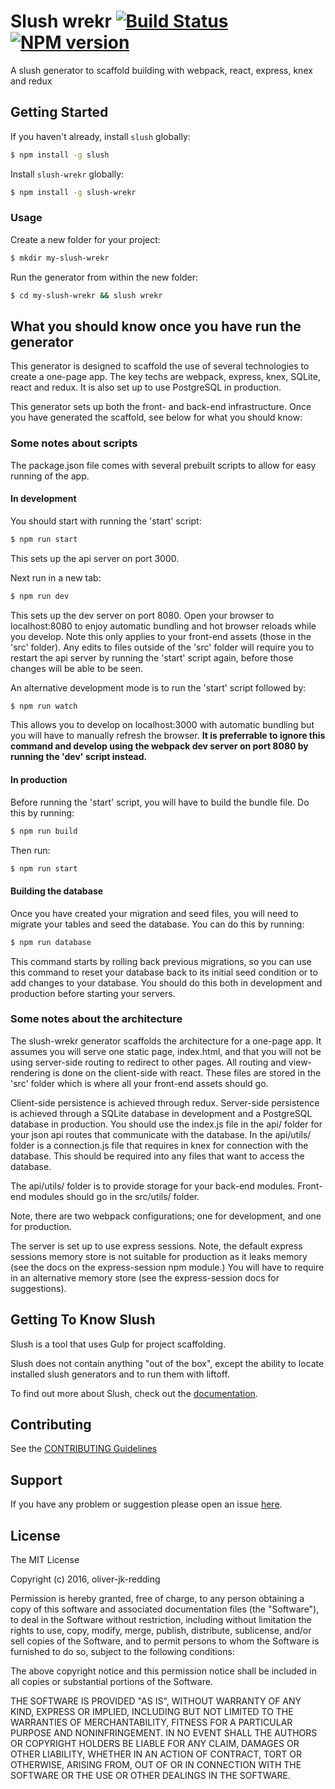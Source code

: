 # Slush wrekr [![Build Status](https://secure.travis-ci.org/oliver-jk-redding/slush-wrekr.png?branch=master)](https://travis-ci.org/oliver-jk-redding/slush-wrekr) [![NPM version](https://badge-me.herokuapp.com/api/npm/slush-wrekr.png)](http://badges.enytc.com/for/npm/slush-wrekr)

A slush generator to scaffold building with webpack, react, express, knex and redux


## Getting Started

If you haven't already, install `slush` globally:

```bash
$ npm install -g slush
```

Install `slush-wrekr` globally:

```bash
$ npm install -g slush-wrekr
```

### Usage

Create a new folder for your project:

```bash
$ mkdir my-slush-wrekr
```

Run the generator from within the new folder:

```bash
$ cd my-slush-wrekr && slush wrekr
```

## What you should know once you have run the generator

This generator is designed to scaffold the use of several technologies to create a one-page app. The key techs are webpack, express, knex, SQLite, react and redux. It is also set up to use PostgreSQL in production.

This generator sets up both the front- and back-end infrastructure. Once you have generated the scaffold, see below for what you should know:

### Some notes about scripts

The package.json file comes with several prebuilt scripts to allow for easy running of the app.

#### In development

You should start with running the 'start' script:

```bash
$ npm run start
```

This sets up the api server on port 3000.

Next run in a new tab:

```bash
$ npm run dev
```

This sets up the dev server on port 8080. Open your browser to localhost:8080 to enjoy automatic bundling and hot browser reloads while you develop. Note this only applies to your front-end assets (those in the 'src' folder). Any edits to files outside of the 'src' folder will require you to restart the api server by running the 'start' script again, before those changes will be able to be seen.

An alternative development mode is to run the 'start' script followed by:

```bash
$ npm run watch
```

This allows you to develop on localhost:3000 with automatic bundling but you will have to manually refresh the browser. **It is preferrable to ignore this command and develop using the webpack dev server on port 8080 by running the 'dev' script instead.**

#### In production

Before running the 'start' script, you will have to build the bundle file. Do this by running:

```bash
$ npm run build
```

Then run:

```bash
$ npm run start
```

#### Building the database

Once you have created your migration and seed files, you will need to migrate your tables and seed the database. You can do this by running:

```bash
$ npm run database
```

This command starts by rolling back previous migrations, so you can use this command to reset your database back to its initial seed condition or to add changes to your database. You should do this both in development and production before starting your servers.

### Some notes about the architecture

The slush-wrekr generator scaffolds the architecture for a one-page app. It assumes you will serve one static page, index.html, and that you will not be using server-side routing to redirect to other pages. All routing and view-rendering is done on the client-side with react. These files are stored in the 'src' folder which is where all your front-end assets should go.

Client-side persistence is achieved through redux. Server-side persistence is achieved through a SQLite database in development and a PostgreSQL database in production. You should use the index.js file in the api/ folder for your json api routes that communicate with the database. In the api/utils/ folder is a connection.js file that requires in knex for connection with the database. This should be required into any files that want to access the database.

The api/utils/ folder is to provide storage for your back-end modules. Front-end modules should go in the src/utils/ folder.

Note, there are two webpack configurations; one for development, and one for production.

The server is set up to use express sessions. Note, the default express sessions memory store is not suitable for production as it leaks memory (see the docs on the express-session npm module.) You will have to require in an alternative memory store (see the express-session docs for suggestions).

## Getting To Know Slush

Slush is a tool that uses Gulp for project scaffolding.

Slush does not contain anything "out of the box", except the ability to locate installed slush generators and to run them with liftoff.

To find out more about Slush, check out the [documentation](https://github.com/slushjs/slush).

## Contributing

See the [CONTRIBUTING Guidelines](https://github.com/oliver-jk-redding/slush-wrekr/blob/master/CONTRIBUTING.md)

## Support
If you have any problem or suggestion please open an issue [here](https://github.com/oliver-jk-redding/slush-wrekr/issues).

## License

The MIT License

Copyright (c) 2016, oliver-jk-redding

Permission is hereby granted, free of charge, to any person
obtaining a copy of this software and associated documentation
files (the "Software"), to deal in the Software without
restriction, including without limitation the rights to use,
copy, modify, merge, publish, distribute, sublicense, and/or sell
copies of the Software, and to permit persons to whom the
Software is furnished to do so, subject to the following
conditions:

The above copyright notice and this permission notice shall be
included in all copies or substantial portions of the Software.

THE SOFTWARE IS PROVIDED "AS IS", WITHOUT WARRANTY OF ANY KIND,
EXPRESS OR IMPLIED, INCLUDING BUT NOT LIMITED TO THE WARRANTIES
OF MERCHANTABILITY, FITNESS FOR A PARTICULAR PURPOSE AND
NONINFRINGEMENT. IN NO EVENT SHALL THE AUTHORS OR COPYRIGHT
HOLDERS BE LIABLE FOR ANY CLAIM, DAMAGES OR OTHER LIABILITY,
WHETHER IN AN ACTION OF CONTRACT, TORT OR OTHERWISE, ARISING
FROM, OUT OF OR IN CONNECTION WITH THE SOFTWARE OR THE USE OR
OTHER DEALINGS IN THE SOFTWARE.

